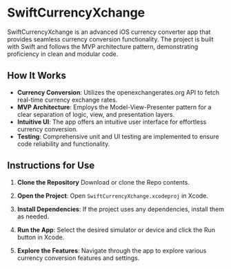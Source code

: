 # SwiftCurrencyXchange

SwiftCurrencyXchange is an advanced iOS currency converter app that provides seamless currency conversion functionality. The project is built with Swift and follows the MVP architecture pattern, demonstrating proficiency in clean and modular code.

## How It Works

- **Currency Conversion**: Utilizes the openexchangerates.org API to fetch real-time currency exchange rates.
- **MVP Architecture**: Employs the Model-View-Presenter pattern for a clear separation of logic, view, and presentation layers.
- **Intuitive UI**: The app offers an intuitive user interface for effortless currency conversion.
- **Testing**: Comprehensive unit and UI testing are implemented to ensure code reliability and functionality.

## Instructions for Use

1. **Clone the Repository** Download or clone the Repo contents.

2. **Open the Project**: 
Open `SwiftCurrencyXchange.xcodeproj` in Xcode.

3. **Install Dependencies**: 
If the project uses any dependencies, install them as needed.

4. **Run the App**: 
Select the desired simulator or device and click the Run button in Xcode.

5. **Explore the Features**: 
Navigate through the app to explore various currency conversion features and settings.
